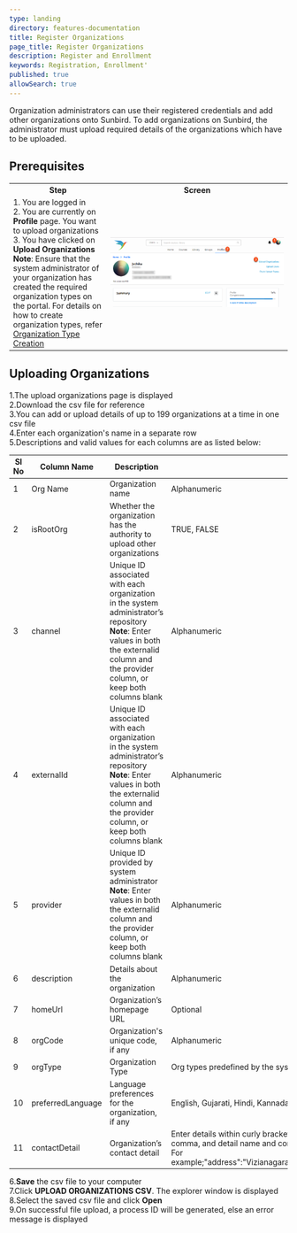```yaml
---
type: landing
directory: features-documentation
title: Register Organizations
page_title: Register Organizations
description: Register and Enrollment
keywords: Registration, Enrollment'
published: true
allowSearch: true
---
```


Organization administrators can use their registered credentials and add other organizations onto Sunbird. To add organizations on Sunbird, the administrator must upload required details of the organizations which have to be uploaded. 

## Prerequisites

<table>
  <tr>
    <th style="width:35%;">Step</th>
    <th style="width:65%;">Screen</th>
  </tr>
  <tr>
    <td>1. You are logged in <br>2. You are currently on <strong>Profile</strong> page. You want to upload organizations <br>3. You have clicked on <b>Upload Organizations</b> <br><b>Note</b>: Ensure that the system administrator of your organization has created the required organization types on the portal. For details on how to create organization types, refer <a href="features-documentation/create_orgtype" target="_blank">Organization Type Creation</a>    
      </td>
      <td><img src="pages/features-documentation/images/upldorg_prereqsite.png"></td>
  </tr>
    </table>


## Uploading Organizations

 1.The upload organizations page is displayed<br/>
 2.Download the csv file for reference<br/>
 3.You can add or upload details of up to 199 organizations at a time in one csv file<br/>
 4.Enter each organization's name in a separate row<br/>
 5.Descriptions and valid values for each columns are as listed below:<br/>
 
Sl No| Column Name | Description | Valid Value | Column Type
-----|-------------|-------------|-------------|-------------
1 | Org Name | Organization name |   Alphanumeric |   Mandatory          
2 | isRootOrg | Whether the  organization has the authority to upload other organizations|TRUE, FALSE |Optional
3 | channel   | Unique ID associated with each organization in the system administrator’s repository <br>**Note**: Enter values in both the externalid column and the provider column, or keep both columns blank|  Alphanumeric  | Conditional
4 | externalId |Unique ID associated with each organization in the system administrator’s repository <br>**Note**: Enter values in both the externalid column and the provider column, or keep both columns blank | Alphanumeric |Co-mandatory
5 |provider |Unique ID provided by system administrator <br>**Note**: Enter values in both the externalid column and the provider column, or keep both columns blank |Alphanumeric |Co-mandatory
6 | description |Details about the organization |Alphanumeric | Optional
7 | homeUrl | Organization’s homepage URL |Optional
8 | orgCode | Organization's unique code, if any |Alphanumeric |Optional
9 | orgType | Organization Type |Org types predefined by the system administrator |Optional
10 |preferredLanguage | Language preferences for the organization, if any  |English, Gujarati, Hindi, Kannada, Marathi, Punjabi, Tamil, Telugu |Optional
11 |contactDetail | Organization’s contact detail |Enter details within curly brackets in double quotes. Separate each detail with a comma, and detail name and corresponding value with a colon(:) <br>For example;"address":"Vizianagaram","phone":"8088407418","fax":"abc@gmail.com" |Optional


6.**Save** the csv file to your computer<br/>
7.Click **UPLOAD ORGANIZATIONS CSV**. The explorer window is displayed<br/>
8.Select the saved csv file and click **Open**<br/>
9.On successful file upload, a process ID will be generated, else an error message is displayed<br/>
























   

